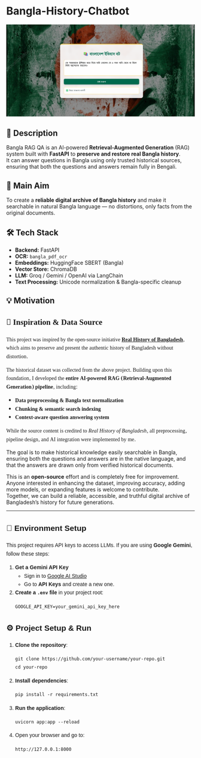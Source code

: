 # Bangla-History-Chatbot

<p align="center">
  <img src="static/sample_output.png" alt="Sample Output" width="600">
</p>

## 📜 Description

Bangla RAG QA is an AI-powered **Retrieval-Augmented Generation** (RAG) system built with **FastAPI** to **preserve and restore real Bangla history**.  
It can answer questions in Bangla using only trusted historical sources, ensuring that both the questions and answers remain fully in Bengali.

## 🎯 Main Aim

To create a **reliable digital archive of Bangla history** and make it searchable in natural Bangla language — no distortions, only facts from the original documents.

## 🛠 Tech Stack

- **Backend:** FastAPI  
- **OCR:** `bangla_pdf_ocr`  
- **Embeddings:** HuggingFace SBERT (Bangla)  
- **Vector Store:** ChromaDB  
- **LLM:** Groq / Gemini / OpenAI via LangChain  
- **Text Processing:** Unicode normalization & Bangla-specific cleanup

## 💡 Motivation

<section id="inspiration-data-source" style="font-family: 'Noto Serif Bengali', serif; line-height:1.6;">
  <h2>📜 Inspiration &amp; Data Source</h2>
  <p>
    This project was inspired by the open-source initiative
    <strong><a href="https://github.com/mir-abir-hossain/real-history-of-Bangladesh" target="_blank" rel="noopener noreferrer">Real History of Bangladesh</a></strong>,
    which aims to preserve and present the authentic history of Bangladesh without distortion.
  </p>

  <p>
    The historical dataset was collected from the above project.
    Building upon this foundation, I developed the <strong>entire AI-powered RAG (Retrieval-Augmented Generation) pipeline</strong>, including:
  </p>

  <ul>
    <li><strong>Data preprocessing &amp; Bangla text normalization</strong></li>
    <li><strong>Chunking &amp; semantic search indexing</strong></li>
    <li><strong>Context-aware question answering system</strong></li>
  </ul>

  <p>
    While the source content is credited to <em>Real History of Bangladesh</em>,
    all preprocessing, pipeline design, and AI integration were implemented by me.
  </p>
</section>


The goal is to make historical knowledge easily searchable in Bangla, ensuring both the questions and answers are in the native language, and that the answers are drawn only from verified historical documents.

This is an **open-source** effort and is completely free for improvement.  
Anyone interested in enhancing the dataset, improving accuracy, adding more models, or expanding features is welcome to contribute.  
Together, we can build a reliable, accessible, and truthful digital archive of Bangladesh’s history for future generations.

---

<section id="environment-setup" style="font-family: Arial, sans-serif; line-height:1.6;">
  <h2>🔑 Environment Setup</h2>
  <p>
    This project requires API keys to access LLMs.
    If you are using <strong>Google Gemini</strong>, follow these steps:
  </p>

  <ol>
    <li>
      <strong>Get a Gemini API Key</strong>
      <ul>
        <li>Sign in to <a href="https://aistudio.google.com/" target="_blank" rel="noopener noreferrer">Google AI Studio</a></li>
        <li>Go to <strong>API Keys</strong> and create a new one.</li>
      </ul>
    </li>
    <li>
      <strong>Create a <code>.env</code> file</strong> in your project root:
      <pre><code>GOOGLE_API_KEY=your_gemini_api_key_here</code></pre>
    </li>
  </ol>
</section>

<section id="project-setup-run" style="font-family: Arial, sans-serif; line-height:1.6; margin-top:20px;">
  <h2>⚙️ Project Setup &amp; Run</h2>
  <ol>
    <li><strong>Clone the repository</strong>:
      <pre><code>git clone https://github.com/your-username/your-repo.git
cd your-repo</code></pre>
    </li>
    <li><strong>Install dependencies</strong>:
      <pre><code>pip install -r requirements.txt</code></pre>
    </li>
    <li><strong>Run the application</strong>:
      <pre><code>uvicorn app:app --reload</code></pre>
    </li>
    <li>
      Open your browser and go to:
      <pre><code>http://127.0.0.1:8000</code></pre>
    </li>
  </ol>
</section>
